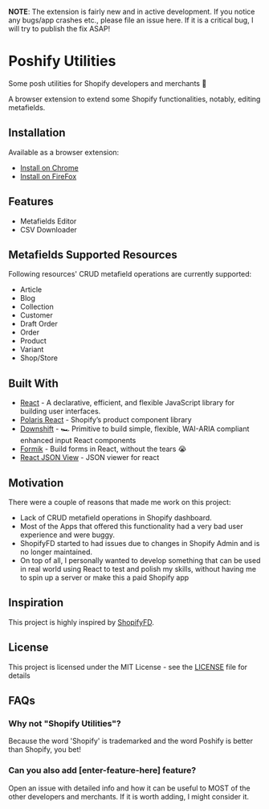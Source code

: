 **NOTE**: The extension is fairly new and in active development. If you notice any bugs/app crashes etc., please file an issue here. If it is a critical bug, I will try to publish the fix ASAP!

# Poshify Utilities
Some posh utilities for Shopify developers and merchants 🎉

A browser extension to extend some Shopify functionalities, notably, editing metafields.

## Installation
Available as a browser extension:
 - [Install on Chrome](https://chrome.google.com/webstore/detail/shopify-metafields-editor/albldpmnhhhcjiladaacehfabibgbllk "Chrome")
 - [Install on FireFox](https://addons.mozilla.org/en-US/firefox/addon/poshify-utilities/ "FireFox")

## Features
- Metafields Editor
- CSV Downloader

## Metafields Supported Resources
Following resources' CRUD metafield operations are currently supported:
 - Article
 - Blog
 - Collection
 - Customer
 - Draft Order
 - Order
 - Product
 - Variant
 - Shop/Store

## Built With
 - [React](https://github.com/facebook/react "React") - A declarative, efficient, and flexible JavaScript library for building user interfaces.
 - [Polaris React](https://github.com/Shopify/polaris-react "Polaris React") - Shopify’s product component library
 - [Downshift](https://github.com/downshift-js/downshift "Downshift") - 🏎 Primitive to build simple, flexible, WAI-ARIA compliant enhanced input React components
 - [Formik](https://github.com/jaredpalmer/formik "Formik") - Build forms in React, without the tears 😭
 - [React JSON View](https://github.com/mac-s-g/react-json-view "React JSON View") - JSON viewer for react

## Motivation
There were a couple of reasons that made me work on this project:
 - Lack of CRUD metafield operations in Shopify dashboard.
 - Most of the Apps that offered this functionality had a very bad user experience and were buggy.
 - ShopifyFD started to had issues due to changes in Shopify Admin and is no longer maintained.
 - On top of all, I personally wanted to develop something that can be used in real world using React to test and polish my skills, without having me to spin up a server or make this a paid Shopify app

## Inspiration
This project is highly inspired by [ShopifyFD](https://github.com/freakdesign/shopifyFD "Shopify FD").

## License
This project is licensed under the MIT License - see the [LICENSE](https://github.com/husseyexplores/poshify-utilities/blob/master/LICENSE "License") file for details

## FAQs

### Why not "Shopify Utilities"?
Because the word 'Shopify' is trademarked and the word Poshify is better than Shopify, you bet!

### Can you also add [enter-feature-here] feature?
Open an issue with detailed info and how it can be useful to MOST of the other developers and merchants. If it is worth adding, I might consider it.
